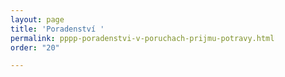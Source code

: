 ```yaml
---
layout: page
title: 'Poradenství '
permalink: pppp-poradenstvi-v-poruchach-prijmu-potravy.html
order: "20"

---
```

